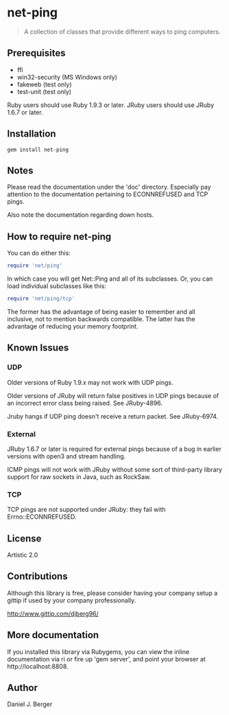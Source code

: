 # net-ping

> A collection of classes that provide different ways to ping computers.

## Prerequisites

* ffi
* win32-security (MS Windows only)
* fakeweb (test only)
* test-unit (test only)

Ruby users should use Ruby 1.9.3 or later.
JRuby users should use JRuby 1.6.7 or later.

## Installation

    gem install net-ping

## Notes

Please read the documentation under the 'doc' directory. Especially pay
attention to the documentation pertaining to ECONNREFUSED and TCP pings.

Also note the documentation regarding down hosts.

## How to require net-ping

You can do either this:

```ruby
require 'net/ping'
```

In which case you will get Net::Ping and all of its subclasses. Or,
you can load individual subclasses like this:

```ruby
require 'net/ping/tcp'
```

The former has the advantage of being easier to remember and all inclusive,
not to mention backwards compatible. The latter has the advantage of
reducing your memory footprint.

## Known Issues

### UDP
Older versions of Ruby 1.9.x may not work with UDP pings.

Older versions of JRuby will return false positives in UDP pings
because of an incorrect error class being raised. See JRuby-4896.

Jruby hangs if UDP ping doesn't receive a return packet. See JRuby-6974.

### External
JRuby 1.6.7 or later is required for external pings because of a bug
in earlier versions with open3 and stream handling.

ICMP pings will not work with JRuby without some sort of third-party
library support for raw sockets in Java, such as RockSaw.

### TCP
TCP pings are not supported under JRuby: they fail with Errno::ECONNREFUSED.

## License

Artistic 2.0

## Contributions
Although this library is free, please consider having your company
setup a gittip if used by your company professionally.

http://www.gittip.com/djberg96/

## More documentation
If you installed this library via Rubygems, you can view the inline
documentation via ri or fire up 'gem server', and point your browser at
http://localhost:8808.

## Author
Daniel J. Berger

